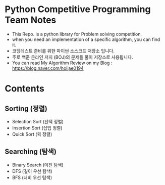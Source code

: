 # Python Competitive Programming Team Notes
* This Repo. is a python library for Problem solving competition.
* when you need an implementation of a specific algorithm, you can find it.
* 코딩테스트 준비를 위한 파이썬 소스코드 저장소 입니다.
* 주로 백준 온라인 저지 (BOJ)의 문제들 풀이 저장소로 사용됩니다.
* You can read My Algorithm Review on my Blog : https://blog.naver.com/hoijae0194

# Contents

## Sorting (정렬)
* Selection Sort (선택 정렬)
* Insertion Sort (삽입 정렬)
* Quick Sort (퀵 정렬)

## Searching (탐색)
* Binary Search (이진 탐색)
* DFS (깊이 우선 탐색)
* BFS (너비 우선 탐색)
